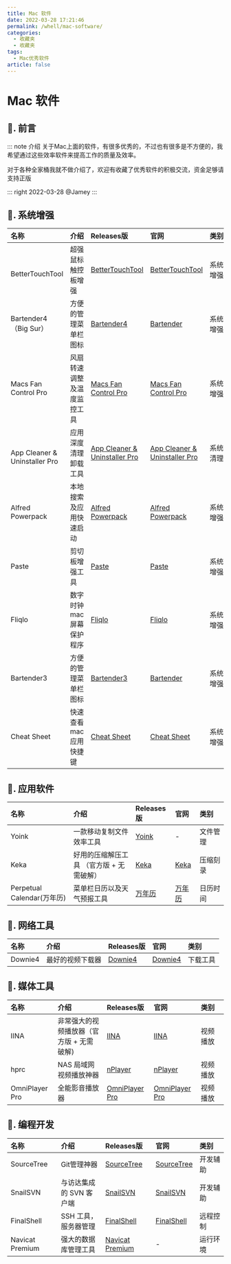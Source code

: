 ```yaml
---
title: Mac 软件
date: 2022-03-28 17:21:46
permalink: /whell/mac-software/
categories:
  - 收藏夹
  - 收藏夹
tags:
  - Mac优秀软件
article: false
---
```


<style>
table > thead > tr > th:last-child {
  min-width: 40px;
}
</style>

# Mac 软件

## 📖. 前言


::: note 介绍
关于Mac上面的软件，有很多优秀的，不过也有很多是不方便的，我希望通过这些效率软件来提高工作的质量及效率。

对于各种全家桶我就不做介绍了，欢迎有收藏了优秀软件的积极交流，资金足够请支持正版

::: right
2022-03-28 @Jamey
:::

## 🌟. 系统增强

| 名称                                                  | 介绍                   | Releases版                                                                                                                       | 官网                                                                 | 类别     |
|:------------------------------------------------------|:----------------------|:--------------------------------------------------------------------------------------------------------------------------------|:---------------------------------------------------------------------|:-------|
| <Badge text="必"/><br/>BetterTouchTool                | 超强鼠标触控板增强        | [BetterTouchTool](https://github.com/oliver556/Recommended-software/releases/tag/bettertouchtool)                               | [BetterTouchTool](https://folivora.ai/)                              | 系统增强 |
| <Badge text="必"/> Bartender4（Big Sur）               | 方便的管理菜单栏图标      | [Bartender4](https://github.com/oliver556/Recommended-software/releases/tag/bartender4)                                         | [Bartender](https://www.macbartender.com/)                           | 系统增强 |
| <Badge text="必"/> Macs Fan Control Pro               | 风扇转速调整及温度监控工具 | [Macs Fan Control Pro](https://github.com/oliver556/Recommended-software/releases/tag/macs-fan-control)                         | [Macs Fan Control Pro](https://crystalidea.com/macs-fan-control)     | 系统增强 |
| <Badge text="必"/> <br/>App Cleaner & Uninstaller Pro | 应用深度清理卸载工具      | [App Cleaner & Uninstaller Pro](https://github.com/oliver556/Recommended-software/releases/tag/app-cleaner-and-uninstaller-pro) | [App Cleaner & Uninstaller Pro](https://nektony.com/mac-app-cleaner) | 系统清理 |
| <Badge text="必"/> Alfred Powerpack                   | 本地搜索及应用快速启动    | [Alfred Powerpack](https://github.com/oliver556/Recommended-software/releases/tag/alfred-4)                                     | [Alfred Powerpack](https://www.alfredapp.com/)                       | 系统增强 |
| <Badge text="必"/> Paste                              | 剪切板增强工具           | [Paste](https://github.com/oliver556/Recommended-software/releases/tag/paste)                                                   | [Paste](https://apps.apple.com/cn/app/id967805235)                   | 系统增强 |
| Fliqlo                                                | 数字时钟 mac 屏幕保护程序 | [Fliqlo](https://github.com/oliver556/Recommended-software/releases/tag/fliqlo)                                                 | [Fliqlo](https://fliqlo.com/)                                        | 系统增强 |
| Bartender3                                            | 方便的管理菜单栏图标      | [Bartender3](https://github.com/oliver556/Recommended-software/releases/tag/bartender3)                                         | [Bartender](https://www.macbartender.com/)                           | 系统增强 |
| Cheat Sheet                                           | 快速查看 mac 应用快捷键  | [Cheat Sheet](https://github.com/oliver556/Recommended-software/releases/tag/cheatsheet)                                        | [Cheat Sheet](https://www.mediaatelier.com/GrandTotal7/)             | 系统增强 |

## 🌟. 应用软件

| 名称                                         | 介绍                               | Releases版                                                                                 | 官网                                                                        | 类别    |
|:--------------------------------------------|:-----------------------------------|:-------------------------------------------------------------------------------------------|:---------------------------------------------------------------------------|:-------|
| <Badge text="必"/> Yoink                     | 一款移动复制文件效率工具               | [Yoink](https://github.com/oliver556/Recommended-software/releases/tag/yoink)             | -                                                                          | 文件管理 |
| <Badge text="必"/> Keka                      | 好用的压缩解压工具 （官方版 + 无需破解） | [Keka](https://github.com/oliver556/Recommended-software/releases/tag/keka)                | [Keka](https://www.keka.io/zh-cn/)                                         | 压缩刻录 |
| <Badge text="必"/> Perpetual Calendar(万年历) | 菜单栏日历以及天气预报工具             | [万年历](https://github.com/oliver556/Recommended-software/releases/tag/perpetual-calendar) | [万年历](https://apps.apple.com/cn/app/万年历-日历以及天气预报工具/id1185943818) | 日历时间 |

## 🌟. 网络工具

| 名称                       | 介绍           | Releases版                                                                        | 官网                                                   | 类别    |
|:---------------------------|:--------------|:----------------------------------------------------------------------------------|:------------------------------------------------------|:-------|
| <Badge text="必"/> Downie4 | 最好的视频下载器 | [Downie4](https://github.com/oliver556/Recommended-software/releases/tag/downie4) | [Downie4](https://software.charliemonroe.net/downie/) | 下载工具 |

## 🌟. 媒体工具

| 名称                    | 介绍                               | Releases版                                                                                       | 官网                                                          | 类别     |
|:------------------------|:----------------------------------|:------------------------------------------------------------------------------------------------|:--------------------------------------------------------------|:-------|
| <Badge text="必"/> IINA | 非常强大的视频播放器（官方版 + 无需破解) | [IINA](https://github.com/oliver556/Recommended-software/releases/tag/iina)                     | [IINA](https://www.iina.io/)                                  | 视频播放 |
| hprc                    | NAS 局域网视频播放神器               | [nPlayer](https://github.com/oliver556/Recommended-software/releases/tag/nplayer)               | [nPlayer](https://apps.apple.com/cn/app/nplayer/id1451273814) | 视频播放 |
| OmniPlayer Pro          | 全能影音播放器                      | [OmniPlayer Pro](https://github.com/oliver556/Recommended-software/releases/tag/omniplayer-pro) | [OmniPlayer Pro](https://apps.apple.com/cn/app/id1522844237)  | 视频播放 |


## 🌟. 编程开发
| 名称                          | 介绍                  | Releases版                                                                                        | 官网                                                                                   | 类别    |
|:------------------------------|:--------------------|:--------------------------------------------------------------------------------------------------|:--------------------------------------------------------------------------------------|:--------|
| <Badge text="必"/> SourceTree | Git管理神器           | [SourceTree](https://github.com/oliver556/Recommended-software/releases/tag/sourcetree)           | [SourceTree](https://www.sourcetreeapp.com/)                                          | 开发辅助 |
| <Badge text="必"/> SnailSVN   | 与访达集成的 SVN 客户端 | [SnailSVN](https://github.com/oliver556/Recommended-software/releases/tag/snailsvn)               | [SnailSVN](https://apps.apple.com/cn/app/snailsvn-zhuan-ye-ban-yu-finder/id847259925) | 开发辅助 |
| <Badge text="必"/> FinalShell | SSH 工具，服务器管理    | [FinalShell](https://github.com/oliver556/Recommended-software/releases/tag/final-shell)          | [FinalShell](https://www.hostbuf.com/)                                                | 远程控制 |
| Navicat Premium               | 强大的数据库管理工具    | [Navicat Premium](https://github.com/oliver556/Recommended-software/releases/tag/navicat-premium) | -                                                                                     | 运行环境 |

